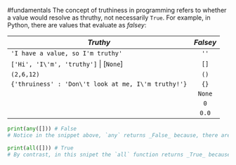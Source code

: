 #fundamentals 
The concept of truthiness in programming refers to whether a value would resolve as thruthy, not necessarily `True`.
For example, in Python, there are values that evaluate as _falsey_:


| _Truthy_                                            | _Falsey_ |
| --------------------------------------------------- | :------: |
| `'I have a value, so I'm truthy'`                   |   `''`   |
| `['Hi', 'I\'m', 'truthy']` \| [`None`]              |   `[]`   |
| `(2,6,12)`                                          |   `()`   |
| `{'thruiness' : 'Don\'t look at me, I\'m truthy!'}` |   `{}`   |
|                                                     |  `None`  |
|                                                     |   `0`    |
|                                                     |  `0.0`   |

```python
print(any([])) # False
# Notice in the snippet above, `any` returns _False_ because, there are no elements and therefore none are truthy.

print(all([])) # True
# By contrast, in this snipet the `all` function returns _True_ because none of the elements are falsey, so therefore all are truthy.
```
